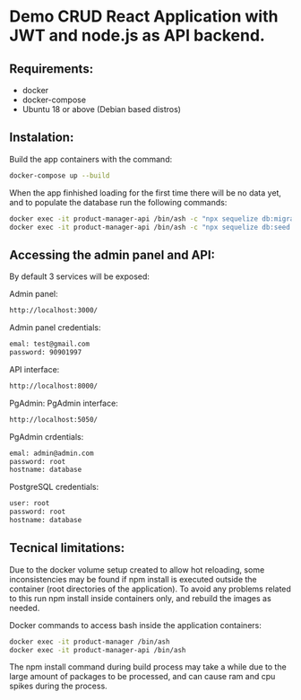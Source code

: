 # Demo CRUD React Application with JWT and node.js as API backend.


## Requirements:
- docker
- docker-compose
- Ubuntu 18 or above (Debian based distros)

## Instalation:
Build the app containers with the command:
```sh
docker-compose up --build
```
When the app finhished loading for the first time there will be no data yet, and to populate the database run the following commands:
```sh
docker exec -it product-manager-api /bin/ash -c "npx sequelize db:migrate"
docker exec -it product-manager-api /bin/ash -c "npx sequelize db:seed:all"
```
## Accessing the admin panel and API:
By default 3 services will be exposed:

Admin panel:
```sh
http://localhost:3000/
```
Admin panel credentials:
```sh
emal: test@gmail.com
password: 90901997
```

API interface:
```sh
http://localhost:8000/
```

PgAdmin:
PgAdmin interface:
```sh
http://localhost:5050/
```
PgAdmin crdentials:
```sh
emal: admin@admin.com
password: root
hostname: database
```

PostgreSQL credentials:
```sh
user: root
password: root
hostname: database
```

## Tecnical limitations:
Due to the docker volume setup created to allow hot reloading, some inconsistencies may be found if npm install is executed outside the container (root directories of the application).
To avoid any problems related to this run npm install inside containers only, and rebuild the images as needed.

Docker commands to access bash inside the application containers:
```sh
docker exec -it product-manager /bin/ash
docker exec -it product-manager-api /bin/ash
```

The npm install command during build process may take a while due to the large amount of packages to be processed, and can cause ram and cpu spikes during the process.
